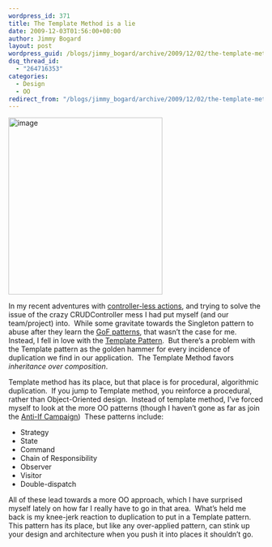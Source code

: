 ```yaml
---
wordpress_id: 371
title: The Template Method is a lie
date: 2009-12-03T01:56:00+00:00
author: Jimmy Bogard
layout: post
wordpress_guid: /blogs/jimmy_bogard/archive/2009/12/02/the-template-method-is-a-lie.aspx
dsq_thread_id:
  - "264716353"
categories:
  - Design
  - OO
redirect_from: "/blogs/jimmy_bogard/archive/2009/12/02/the-template-method-is-a-lie.aspx/"
---
```

[<img style="border-bottom: 0px;border-left: 0px;border-top: 0px;border-right: 0px" border="0" alt="image" src="http://lostechies.com/jimmybogard/files/2011/03/image_thumb_2C7FA22D.png" width="304" height="349" />](http://lostechies.com/jimmybogard/files/2011/03/image_4F23E0A8.png) 

In my recent adventures with [controller-less actions](http://www.lostechies.com/blogs/chad_myers/archive/2009/06/18/going-controller-less-in-mvc-the-way-fowler-meant-it.aspx), and trying to solve the issue of the crazy CRUDController mess I had put myself (and our team/project) into.&#160; While some gravitate towards the Singleton pattern to abuse after they learn the [GoF patterns](http://www.hillside.net/patterns/DPBook/DPBook.html), that wasn’t the case for me.&#160; Instead, I fell in love with the [Template Pattern](http://www.dofactory.com/Patterns/PatternTemplate.aspx).&#160; But there’s a problem with the Template pattern as the golden hammer for every incidence of duplication we find in our application.&#160; The Template Method favors _inheritance over composition_.

Template method has its place, but that place is for procedural, algorithmic duplication.&#160; If you jump to Template method, you reinforce a procedural, rather than Object-Oriented design.&#160; Instead of template method, I’ve forced myself to look at the more OO patterns (though I haven’t gone as far as join the [Anti-If Campaign](http://www.antiifcampaign.com/))&#160; These patterns include:

  * Strategy
  * State
  * Command
  * Chain of Responsibility
  * Observer
  * Visitor
  * Double-dispatch

All of these lead towards a more OO approach, which I have surprised myself lately on how far I really have to go in that area.&#160; What’s held me back is my knee-jerk reaction to duplication to put in a Template pattern.&#160; This pattern has its place, but like any over-applied pattern, can stink up your design and architecture when you push it into places it shouldn’t go.